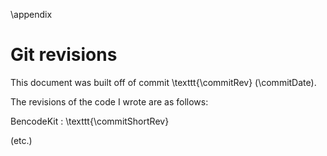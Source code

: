 \appendix

# Git revisions

This document was built off of commit \texttt{\commitRev} (\commitDate).

The revisions of the code I wrote are as follows:

BencodeKit
:   \texttt{\commitShortRev}

(etc.)
